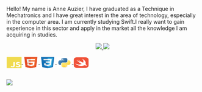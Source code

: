 Hello! My name is Anne Auzier, I have graduated as a Technique in Mechatronics and I have great interest in the area of technology, especially in the computer area. I am currently studying Swift.I really want to gain experience in this sector and apply in the market all the knowledge I am acquiring in studies. 

<div align="center">
  <a href="https://github.com/anneauzier">
  <img height="180em" src="https://github-readme-stats.vercel.app/api?username=anneauzier&show_icons=true&theme=dark&include_all_commits=true&count_private=true"/>
  <img height="180em" src="https://github-readme-stats.vercel.app/api/top-langs/?username=anneauzier&layout=compact&langs_count=7&theme=dark"/>
</div>
<div style="display: inline_block"><br>
  <img align="center" alt="anne-Js" height="30" width="40" src="https://raw.githubusercontent.com/devicons/devicon/master/icons/javascript/javascript-plain.svg">
  <img align="center" alt="anne-HTML" height="30" width="40" src="https://raw.githubusercontent.com/devicons/devicon/master/icons/html5/html5-original.svg">
  <img align="center" alt="anne-CSS" height="30" width="40" src="https://raw.githubusercontent.com/devicons/devicon/master/icons/css3/css3-original.svg">
  <img align="center" alt="anne-Python" height="30" width="40" src="https://raw.githubusercontent.com/devicons/devicon/master/icons/python/python-original.svg">
  <img align="center" alt="anne-Swift" height="30" width="40" src="https://raw.githubusercontent.com/devicons/devicon/master/icons/swift/swift-original.svg">
</div>
  
  ##
 
<div> 
  <a href="https://www.linkedin.com/in/anne-auzier-b507ab202" target="_blank"><img src="https://img.shields.io/badge/-LinkedIn-%230077B5?style=for-the-badge&logo=linkedin&logoColor=white" target="_blank"></a> 
 
</div>
